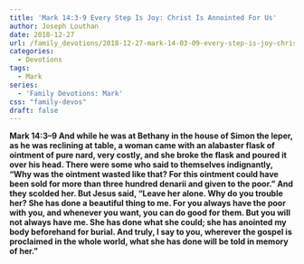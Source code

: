 ```yaml
---
title: 'Mark 14:3-9 Every Step Is Joy: Christ Is Annointed For Us'
author: Joseph Louthan
date: 2018-12-27
url: /family_devotions/2018-12-27-mark-14-03-09-every-step-is-joy-christ-will-be-annointed-for-his-death.md/
categories:
  - Devotions
tags:
  - Mark
series:
  - 'Family Devotions: Mark'
css: "family-devos"
draft: false
---
```

**Mark 14:3–9 And while he was at Bethany in the house of Simon the leper, as he was reclining at table, a woman came with an alabaster flask of ointment of pure nard, very costly, and she broke the flask and poured it over his head. There were some who said to themselves indignantly, “Why was the ointment wasted like that? For this ointment could have been sold for more than three hundred denarii and given to the poor.” And they scolded her. But Jesus said, “Leave her alone. Why do you trouble her? She has done a beautiful thing to me. For you always have the poor with you, and whenever you want, you can do good for them. But you will not always have me. She has done what she could; she has anointed my body beforehand for burial. And truly, I say to you, wherever the gospel is proclaimed in the whole world, what she has done will be told in memory of her.”**
